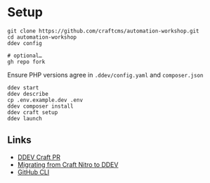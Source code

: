 # Setup

```shell
git clone https://github.com/craftcms/automation-workshop.git
cd automation-workshop
ddev config

# optional…
gh repo fork
```

Ensure PHP versions agree in `.ddev/config.yaml` and `composer.json`

```shell
ddev start
ddev describe
cp .env.example.dev .env
ddev composer install
ddev craft setup
ddev launch
```

## Links

- [DDEV Craft PR](https://github.com/drud/ddev/pull/4176/files)
- [Migrating from Craft Nitro to DDEV](https://craftcms.com/knowledge-base/migrating-from-craft-nitro-to-ddev)
- [GitHub CLI](https://cli.github.com/)
